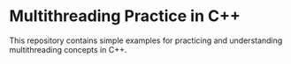 # Multithreading Practice in C++

This repository contains simple examples for practicing and understanding multithreading concepts in C++.
